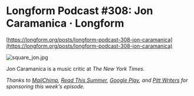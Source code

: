 # Longform Podcast #308: Jon Caramanica · Longform

[https://longform.org/posts/longform-podcast-308-jon-caramanica](https://longform.org/posts/longform-podcast-308-jon-caramanica)

![square_jon.jpg](Longform%20Podcast%20#308%20Jon%20Caramanica%20%C2%B7%20Longform%20150eaffc9e45488789a287f0add536ef/square_jon.jpg)

Jon Caramanica is a music critic at *The New York Times*.

*Thanks to [MailChimp](http://mailchimp.com/), [Read This Summer](http://readthissummer.com/), [Google Play](https://g.co/play/longform), and [Pitt Writers](https://longform.org/pitt-writers) for sponsoring this week's episode.*